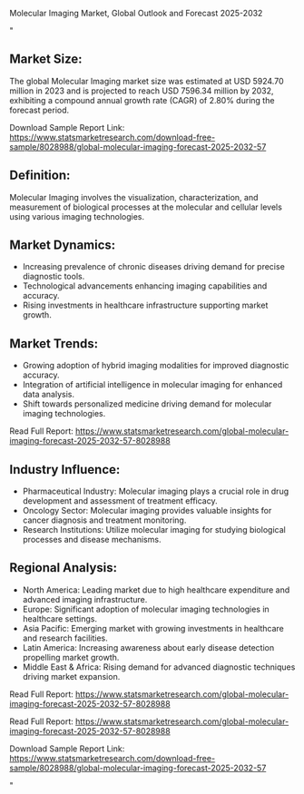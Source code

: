 Molecular Imaging Market, Global Outlook and Forecast 2025-2032

"<html>
<body>

<h2>Market Size:</h2>
<p>The global Molecular Imaging market size was estimated at USD 5924.70 million in 2023 and is projected to reach USD 7596.34 million by 2032, exhibiting a compound annual growth rate (CAGR) of 2.80% during the forecast period.</p>
<p>Download Sample Report Link: <a href='https://www.statsmarketresearch.com/download-free-sample/8028988/global-molecular-imaging-forecast-2025-2032-57'>https://www.statsmarketresearch.com/download-free-sample/8028988/global-molecular-imaging-forecast-2025-2032-57</a></p>

<h2>Definition:</h2>
<p>Molecular Imaging involves the visualization, characterization, and measurement of biological processes at the molecular and cellular levels using various imaging technologies.</p>

<h2>Market Dynamics:</h2>
<ul>
  <li>Increasing prevalence of chronic diseases driving demand for precise diagnostic tools.</li>
  <li>Technological advancements enhancing imaging capabilities and accuracy.</li>
  <li>Rising investments in healthcare infrastructure supporting market growth.</li>
</ul>

<h2>Market Trends:</h2>
<ul>
  <li>Growing adoption of hybrid imaging modalities for improved diagnostic accuracy.</li>
  <li>Integration of artificial intelligence in molecular imaging for enhanced data analysis.</li>
  <li>Shift towards personalized medicine driving demand for molecular imaging technologies.</li>
</ul>
<p>Read Full Report: <a href='https://www.statsmarketresearch.com/global-molecular-imaging-forecast-2025-2032-57-8028988'>https://www.statsmarketresearch.com/global-molecular-imaging-forecast-2025-2032-57-8028988</a></p>

<h2>Industry Influence:</h2>
<ul>
  <li>Pharmaceutical Industry: Molecular imaging plays a crucial role in drug development and assessment of treatment efficacy.</li>
  <li>Oncology Sector: Molecular imaging provides valuable insights for cancer diagnosis and treatment monitoring.</li>
  <li>Research Institutions: Utilize molecular imaging for studying biological processes and disease mechanisms.</li>
</ul>

<h2>Regional Analysis:</h2>
<ul>
  <li>North America: Leading market due to high healthcare expenditure and advanced imaging infrastructure.</li>
  <li>Europe: Significant adoption of molecular imaging technologies in healthcare settings.</li>
  <li>Asia Pacific: Emerging market with growing investments in healthcare and research facilities.</li>
  <li>Latin America: Increasing awareness about early disease detection propelling market growth.</li>
  <li>Middle East & Africa: Rising demand for advanced diagnostic techniques driving market expansion.</li>
</ul>
<p>Read Full Report: <a href='https://www.statsmarketresearch.com/global-molecular-imaging-forecast-2025-2032-57-8028988'>https://www.statsmarketresearch.com/global-molecular-imaging-forecast-2025-2032-57-8028988</a></p>

<p>Read Full Report: <a href='https://www.statsmarketresearch.com/global-molecular-imaging-forecast-2025-2032-57-8028988'>https://www.statsmarketresearch.com/global-molecular-imaging-forecast-2025-2032-57-8028988</a></p>
<p>Download Sample Report Link: <a href='https://www.statsmarketresearch.com/download-free-sample/8028988/global-molecular-imaging-forecast-2025-2032-57'>https://www.statsmarketresearch.com/download-free-sample/8028988/global-molecular-imaging-forecast-2025-2032-57</a></p>

</body>
</html>"
